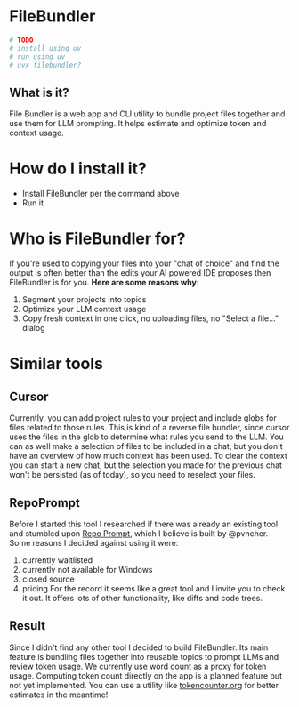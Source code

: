 # FileBundler

```bash
# TODO
# install using uv
# run using uv
# uvx filebundler?
```

## What is it?
File Bundler is a web app and CLI utility to bundle project files together and use them for LLM prompting. It helps estimate and optimize token and context usage.

# How do I install it?
- Install FileBundler per the command above
- Run it

# Who is FileBundler for?
If you're used to copying your files into your "chat of choice" and find the output is often better than the edits your AI powered IDE proposes then FileBundler is for you. 
**Here are some reasons why:**
1. Segment your projects into topics
2. Optimize your LLM context usage
3. Copy fresh context in one click, no uploading files, no "Select a file..." dialog

# Similar tools

## Cursor
Currently, you can add project rules to your project and include globs for files related to those rules. This is kind of a reverse file bundler, since cursor uses the files in the glob to determine what rules you send to the LLM.
You can as well make a selection of files to be included in a chat, but you don't have an overview of how much context has been used. To clear the context you can start a new chat, but the selection you made for the previous chat won't be persisted (as of today), so you need to reselect your files.

## RepoPrompt
Before I started this tool I researched if there was already an existing tool and stumbled upon [Repo Prompt](https://x.com/RepoPrompt), which I believe is built by @pvncher. Some reasons I decided against using it were:
1. currently waitlisted
2. currently not available for Windows
3. closed source
4. pricing
For the record it seems like a great tool and I invite you to check it out. It offers lots of other functionality, like diffs and code trees.

## Result
Since I didn't find any other tool I decided to build FileBundler. Its main feature is bundling files together into reusable topics to prompt LLMs and review token usage. We currently use word count as a proxy for token usage. Computing token count directly on the app is a planned feature but not yet implemented. You can use a utility like [tokencounter.org](https://tokencounter.org/) for better estimates in the meantime!